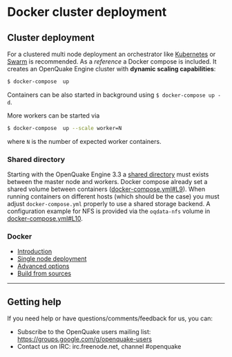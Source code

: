 # Docker cluster deployment

## Cluster deployment

For a clustered multi node deployment an orchestrator like [Kubernetes](https://kubernetes.io/) or [Swarm](https://docs.docker.com/engine/swarm/) is recommended.
As a _reference_ a Docker compose is included. It creates an OpenQuake Engine cluster with **dynamic scaling capabilities**:

```bash
$ docker-compose  up
```

Containers can be also started in background using `$ docker-compose up -d`.

More workers can be started via

```bash
$ docker-compose  up --scale worker=N
```
where `N` is the number of expected worker containers.


### Shared directory

Starting with the OpenQuake Engine 3.3 a [shared directory](../installing/cluster.md) must exists between the master node and workers. Docker compose already set a shared volume between containers ([docker-compose.yml#L9](../../docker/docker-compose.yml#L9)).
When running containers on different hosts (which should be the case) you must adjust `docker-compose.yml` properly to use a shared storage backend.
A configuration example for NFS is provided via the `oqdata-nfs` volume in [docker-compose.yml#L10](../../docker/docker-compose.yml#L10).

### Docker

- [Introduction](../installing/docker.md)
- [Single node deployment](single.md)
- [Advanced options](advanced.md)
- [Build from sources](../../docker.md#build-openquake-docker-images)

***

## Getting help
If you need help or have questions/comments/feedback for us, you can:
  * Subscribe to the OpenQuake users mailing list: https://groups.google.com/g/openquake-users
  * Contact us on IRC: irc.freenode.net, channel #openquake

